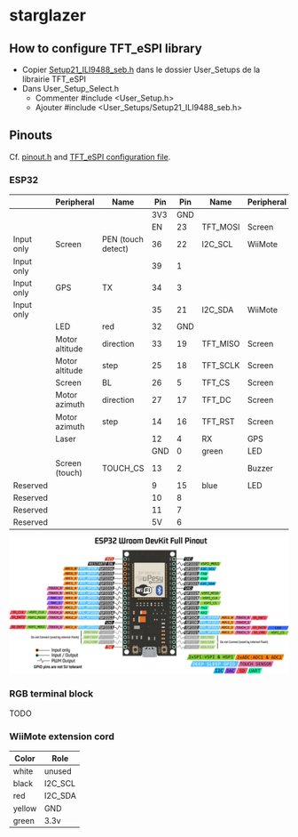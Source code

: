 # starglazer


## How to configure TFT_eSPI library

 - Copier [Setup21_ILI9488_seb.h](Setup21_ILI9488_seb.h) dans le dossier User_Setups de la librairie TFT_eSPI
 - Dans User_Setup_Select.h
   - Commenter #include <User_Setup.h>
   - Ajouter #include <User_Setups/Setup21_ILI9488_seb.h>

## Pinouts

Cf. [pinout.h](/include/pinout.h) and [TFT_eSPI configuration file](Setup21_ILI9488_seb.h).

### ESP32

|            | Peripheral     | Name               | Pin | Pin | Name     | Peripheral     |          |
|------------|----------------|--------------------|-----|-----|----------|----------------|----------|
|            |                |                    | 3V3 | GND |          |                |          |
|            |                |                    | EN  | 23  | TFT_MOSI | Screen         |          |
| Input only | Screen         | PEN (touch detect) | 36  | 22  | I2C_SCL  | WiiMote        |          |
| Input only |                |                    | 39  | 1   |          |                |          |
| Input only | GPS            | TX                 | 34  | 3   |          |                |          |
| Input only |                |                    | 35  | 21  | I2C_SDA  | WiiMote        |          |
|            | LED            | red                | 32  | GND |          |                |          |
|            | Motor altitude | direction          | 33  | 19  | TFT_MISO | Screen         |          |
|            | Motor altitude | step               | 25  | 18  | TFT_SCLK | Screen         |          |
|            | Screen         | BL                 | 26  | 5   | TFT_CS   | Screen         |          |
|            | Motor azimuth  | direction          | 27  | 17  | TFT_DC   | Screen         |          |
|            | Motor azimuth  | step               | 14  | 16  | TFT_RST  | Screen         |          |
|            | Laser          |                    | 12  | 4   | RX       | GPS            |          |
|            |                |                    | GND | 0   | green    | LED            |          |
|            | Screen (touch) | TOUCH_CS           | 13  | 2   |          | Buzzer         |          |
| Reserved   |                |                    | 9   | 15  | blue     | LED            |          |
| Reserved   |                |                    | 10  | 8   |          |                | Reserved |
| Reserved   |                |                    | 11  | 7   |          |                | Reserved |
| Reserved   |                |                    | 5V  | 6   |          |                | Reserved |

 ![Pinout Wroom devkit](/docs/images/doc-esp32-pinout-reference-wroom-devkit.jpg)

### RGB terminal block

TODO

### WiiMote extension cord

| Color  | Role    |
|--------|---------|
| white  | unused  |
| black  | I2C_SCL |
| red    | I2C_SDA |
| yellow | GND     |
| green  | 3.3v    |
